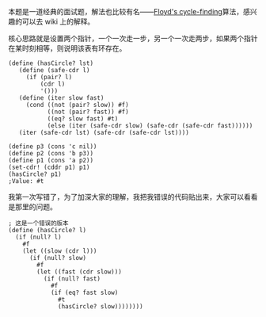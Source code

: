 本题是一道经典的面试题，解法也比较有名——[Floyd's cycle-finding](https://en.wikipedia.org/wiki/Cycle_detection#Tortoise_and_hare)算法，感兴趣的可以去 wiki 上的解释。

核心思路就是设置两个指针，一个一次走一步，另一个一次走两步，如果两个指针在某时刻相等，则说明该表有环存在。

```
(define (hasCircle? lst) 
   (define (safe-cdr l) 
     (if (pair? l) 
         (cdr l) 
         '())) 
   (define (iter slow fast) 
     (cond ((not (pair? slow)) #f) 
           ((not (pair? fast)) #f) 
           ((eq? slow fast) #t)
           (else (iter (safe-cdr slow) (safe-cdr (safe-cdr fast)))))) 
   (iter (safe-cdr lst) (safe-cdr (safe-cdr lst))))

(define p3 (cons 'c nil))
(define p2 (cons 'b p3))
(define p1 (cons 'a p2))
(set-cdr! (cddr p1) p1)
(hasCircle? p1)
;Value: #t
```

我第一次写错了，为了加深大家的理解，我把我错误的代码贴出来，大家可以看看是那里的问题。
```
; 这是一个错误的版本
(define (hasCircle? l)
  (if (null? l)
    #f
    (let ((slow (cdr l)))
      (if (null? slow)
        #f
        (let ((fast (cdr slow)))
          (if (null? fast)
            #f
            (if (eq? fast slow)
              #t
              (hasCircle? slow))))))))
```